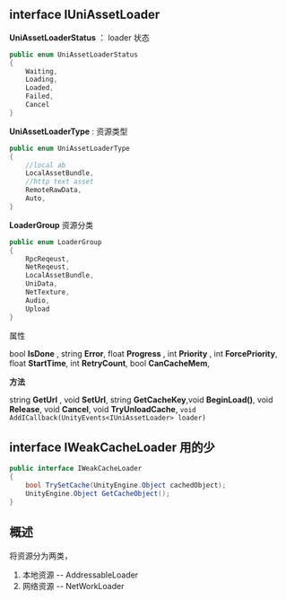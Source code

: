 
## interface  IUniAssetLoader

**UniAssetLoaderStatus** ： loader 状态

```c#
public enum UniAssetLoaderStatus  
{  
    Waiting,  
    Loading,  
    Loaded,  
    Failed,  
    Cancel  
} 
```

**UniAssetLoaderType** : 资源类型 

```c#
public enum UniAssetLoaderType  
{  
    //local ab  
    LocalAssetBundle,  
    //http text asset  
    RemoteRawData,  
    Auto,  
}
```

**LoaderGroup** 资源分类

```c#
public enum LoaderGroup  
{  
    RpcReqeust,  
    NetReqeust,  
    LocalAssetBundle,  
    UniData,  
    NetTexture,  
    Audio,  
    Upload  
}
```

属性

bool  **IsDone** , string **Error**, float **Progress** , int  **Priority** ,  int **ForcePriority**,  float **StartTime**, int **RetryCount**, bool **CanCacheMem**, 

**方法**

string **GetUrl** , void **SetUrl**, string **GetCacheKey**,void  **BeginLoad()**, void **Release**, void **Cancel**, void **TryUnloadCache**, `void AddICallback(UnityEvents<IUniAssetLoader> loader)`

## interface IWeakCacheLoader  用的少

```c#
public interface IWeakCacheLoader  
{  
    bool TrySetCache(UnityEngine.Object cachedObject);  
    UnityEngine.Object GetCacheObject();  
}
```


## 概述 

将资源分为两类， 
1. 本地资源  --  AddressableLoader
2. 网络资源 -- NetWorkLoader




